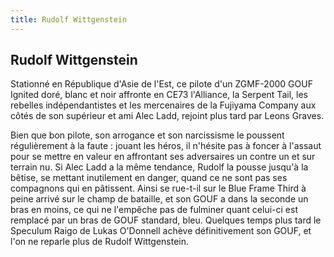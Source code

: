 ```yaml
---
title: Rudolf Wittgenstein
---
```


Rudolf Wittgenstein
-------------------




Stationné en République d'Asie de l'Est, ce pilote d'un ZGMF-2000 GOUF Ignited doré, blanc et noir affronte en CE73 l'Alliance, la Serpent Tail, les rebelles indépendantistes et les mercenaires de la Fujiyama Company aux côtés de son supérieur et ami Alec Ladd, rejoint plus tard par Leons Graves.


Bien que bon pilote, son arrogance et son narcissisme le poussent régulièrement à la faute : jouant les héros, il n'hésite pas à foncer à l'assaut pour se mettre en valeur en affrontant ses adversaires un contre un et sur terrain nu. Si Alec Ladd a la même tendance, Rudolf la pousse jusqu'à la bêtise, se mettant inutilement en danger, quand ce ne sont pas ses compagnons qui en pâtissent. Ainsi se rue-t-il sur le Blue Frame Third à peine arrivé sur le champ de bataille, et son GOUF a dans la seconde un bras en moins, ce qui ne l'empêche pas de fulminer quant celui-ci est remplacé par un bras de GOUF standard, bleu. Quelques temps plus tard le Speculum Raigo de Lukas O'Donnell achève définitivement son GOUF, et l'on ne reparle plus de Rudolf Wittgenstein.


